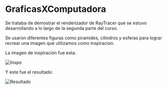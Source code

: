 # GraficasXComputadora
Se trataba de demostrar el renderizador de RayTracer que se estuvo desarrollando a lo largo de la segunda parte del curso.

Se usaron diferentes figuras como piramides, cilindros y esferas para lograr recrear una imagen que utilizamos como inspiracion.

La imagen de inspiración fue esta: 

![Inspo](https://github.com/SebasJuarez/GraficasXComputadora/assets/84484212/8327e02c-0ea5-4e2f-a92f-6a6629f81412)

Y este fue el resultado:

![Resultado](https://github.com/SebasJuarez/GraficasXComputadora/assets/84484212/4a772993-d99e-4485-95e4-f5b73dff1f82)
